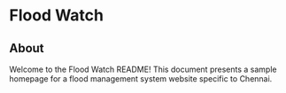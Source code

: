 # Flood Watch

## About
Welcome to the Flood Watch README! This document presents a sample homepage for a flood management system website specific to Chennai.
